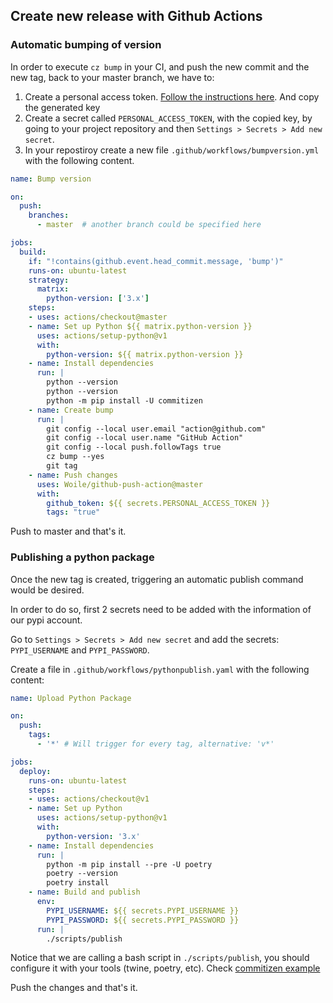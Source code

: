 ## Create new release with Github Actions

### Automatic bumping of version

In order to execute `cz bump` in your CI, and push the new commit and
the new tag, back to your master branch, we have to:
1. Create a personal access token. [Follow the instructions here](https://help.github.com/en/github/authenticating-to-github/creating-a-personal-access-token-for-the-command-line#creating-a-token). And copy the generated key
2. Create a secret called `PERSONAL_ACCESS_TOKEN`, with the copied key, by going to your
project repository and then `Settings > Secrets > Add new secret`.
3. In your repostiroy create a new file `.github/workflows/bumpversion.yml`
with the following content.

```yaml
name: Bump version

on:
  push:
    branches:
      - master  # another branch could be specified here

jobs:
  build:
    if: "!contains(github.event.head_commit.message, 'bump')"
    runs-on: ubuntu-latest
    strategy:
      matrix:
        python-version: ['3.x']
    steps:
    - uses: actions/checkout@master
    - name: Set up Python ${{ matrix.python-version }}
      uses: actions/setup-python@v1
      with:
        python-version: ${{ matrix.python-version }}
    - name: Install dependencies
      run: |
        python --version
        python --version
        python -m pip install -U commitizen
    - name: Create bump
      run: |
        git config --local user.email "action@github.com"
        git config --local user.name "GitHub Action"
        git config --local push.followTags true
        cz bump --yes
        git tag
    - name: Push changes
      uses: Woile/github-push-action@master
      with:
        github_token: ${{ secrets.PERSONAL_ACCESS_TOKEN }}
        tags: "true"
```

Push to master and that's it.

### Publishing a python package

Once the new tag is created, triggering an automatic publish command would be desired.

In order to do so, first 2 secrets need to be added with the information
of our pypi account.

Go to `Settings > Secrets > Add new secret` and add the secrets: `PYPI_USERNAME` and `PYPI_PASSWORD`.

Create a file in `.github/workflows/pythonpublish.yaml` with the following content:

```yaml
name: Upload Python Package

on:
  push:
    tags:
      - '*' # Will trigger for every tag, alternative: 'v*'

jobs:
  deploy:
    runs-on: ubuntu-latest
    steps:
    - uses: actions/checkout@v1
    - name: Set up Python
      uses: actions/setup-python@v1
      with:
        python-version: '3.x'
    - name: Install dependencies
      run: |
        python -m pip install --pre -U poetry
        poetry --version
        poetry install
    - name: Build and publish
      env:
        PYPI_USERNAME: ${{ secrets.PYPI_USERNAME }}
        PYPI_PASSWORD: ${{ secrets.PYPI_PASSWORD }}
      run: |
        ./scripts/publish
```

Notice that we are calling a bash script in `./scripts/publish`, you should
configure it with your tools (twine, poetry, etc). Check [commitizen example](https://github.com/Woile/commitizen/blob/master/scripts/publish)

Push the changes and that's it.